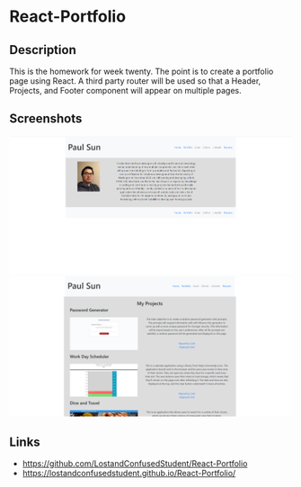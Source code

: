 # React-Portfolio

## Description

This is the homework for week twenty. The point is to create a portfolio page using React. A third party router will be used so that a Header, Projects, and Footer component will appear on multiple pages. 

## Screenshots

![Screenshot1](develop/src/assets/images/Screenshot1.png)
![Screenshot2](develop/src/assets/images/Screenshot2.png)

## Links

* https://github.com/LostandConfusedStudent/React-Portfolio
* https://lostandconfusedstudent.github.io/React-Portfolio/